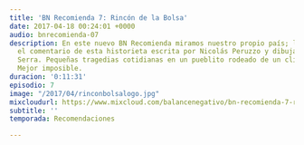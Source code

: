 ```yaml
---
title: 'BN Recomienda 7: Rincón de la Bolsa'
date: 2017-04-18 00:24:01 +0000
audio: bnrecomienda-07
description: En este nuevo BN Recomienda miramos nuestro propio país; les traemos
  el comentario de esta historieta escrita por Nicolás Peruzzo y dibujada por Gabriel
  Serra. Pequeñas tragedias cotidianas en un pueblito rodeado de un clima onettiano.
  Mejor imposible.
duracion: '0:11:31'
episodio: 7
image: "/2017/04/rinconbolsalogo.jpg"
mixcloudurl: https://www.mixcloud.com/balancenegativo/bn-recomienda-7-rinc%C3%B3n-de-la-bolsa/
subtitle: ''
temporada: Recomendaciones

---
```

